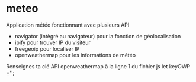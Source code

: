 # meteo

Application météo fonctionnant avec plusieurs API


- navigator (intègré au navigateur) pour la fonction de géolocalisation
 - ipify pour trouver IP du visiteur
 - freegeoip pour localiser IP
 - openweathermap pour les informations de météo


  Renseignes ta clé API openweathermap à la ligne 1 du fichier js let keyOWP ='';



